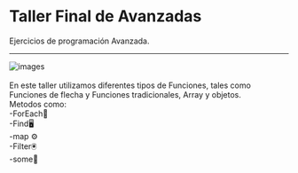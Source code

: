 # Taller Final de Avanzadas
Ejercicios de programación Avanzada.
<br>

***

![images](https://www.tutorialrepublic.com/lib/images/javascript-illustration.png)
<br>
<br>
En este taller utilizamos diferentes tipos de Funciones, tales como Funciones de flecha y Funciones tradicionales, Array y objetos.
<br>
Metodos como:
<br>
-ForEach🧨
<br>
-Find🖥
<br>
-map ⚙
<br>
-Filter🖲
<br>
-some🧮

